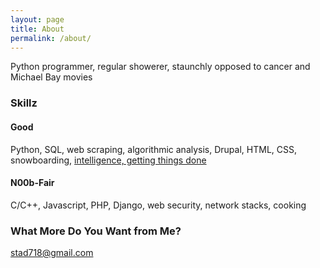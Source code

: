```yaml
---
layout: page
title: About
permalink: /about/
---
```


Python programmer, regular showerer, staunchly opposed to cancer and Michael Bay movies 

### Skillz
#### Good
Python, SQL, web scraping, algorithmic analysis, Drupal, HTML, CSS, snowboarding, [intelligence, getting things done](http://www.joelonsoftware.com/articles/GuerrillaInterviewing3.html)
#### N00b-Fair
C/C++, Javascript, PHP, Django, web security, network stacks, cooking

### What More Do You Want from Me?

[stad718@gmail.com](mailto:stad718@gmail.com)
